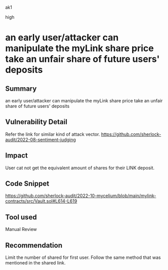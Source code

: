 ak1

high

# an early user/attacker can manipulate the myLink share price take an unfair share of future users' deposits

## Summary
an early user/attacker can manipulate the myLink share price take an unfair share of future users' deposits
## Vulnerability Detail
Refer the link for similar kind of attack vector.
https://github.com/sherlock-audit/2022-08-sentiment-judging

## Impact
User cat not get the equivalent amount of shares for their LINK deposit.

## Code Snippet
https://github.com/sherlock-audit/2022-10-mycelium/blob/main/mylink-contracts/src/Vault.sol#L614-L619

## Tool used

Manual Review

## Recommendation
Limit the number of shared for first user. Follow the same method that was mentioned in the shared link.